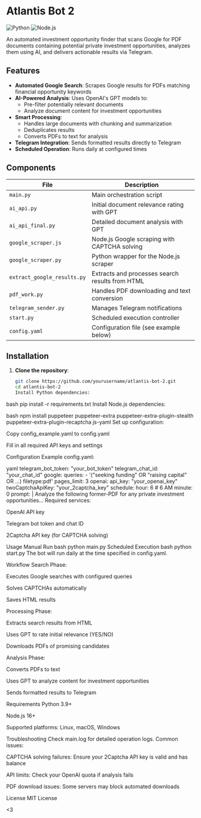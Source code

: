 # Atlantis Bot 2

![Python](https://img.shields.io/badge/python-3.9+-blue.svg)
![Node.js](https://img.shields.io/badge/node.js-16+-green.svg)

An automated investment opportunity finder that scans Google for PDF documents containing potential private investment opportunities, analyzes them using AI, and delivers actionable results via Telegram.

## Features

- **Automated Google Search**: Scrapes Google results for PDFs matching financial opportunity keywords
- **AI-Powered Analysis**: Uses OpenAI's GPT models to:
  - Pre-filter potentially relevant documents
  - Analyze document content for investment opportunities
- **Smart Processing**:
  - Handles large documents with chunking and summarization
  - Deduplicates results
  - Converts PDFs to text for analysis
- **Telegram Integration**: Sends formatted results directly to Telegram
- **Scheduled Operation**: Runs daily at configured times

## Components

| File                        | Description                                     |
| --------------------------- | ----------------------------------------------- |
| `main.py`                   | Main orchestration script                       |
| `ai_api.py`                 | Initial document relevance rating with GPT      |
| `ai_api_final.py`           | Detailed document analysis with GPT             |
| `google_scraper.js`         | Node.js Google scraping with CAPTCHA solving    |
| `google_scraper.py`         | Python wrapper for the Node.js scraper          |
| `extract_google_results.py` | Extracts and processes search results from HTML |
| `pdf_work.py`               | Handles PDF downloading and text conversion     |
| `telegram_sender.py`        | Manages Telegram notifications                  |
| `start.py`                  | Scheduled execution controller                  |
| `config.yaml`               | Configuration file (see example below)          |

## Installation

1. **Clone the repository**:
   ```bash
   git clone https://github.com/yourusername/atlantis-bot-2.git
   cd atlantis-bot-2
   Install Python dependencies:
   ```

bash
pip install -r requirements.txt
Install Node.js dependencies:

bash
npm install puppeteer puppeteer-extra puppeteer-extra-plugin-stealth puppeteer-extra-plugin-recaptcha js-yaml
Set up configuration:

Copy config_example.yaml to config.yaml

Fill in all required API keys and settings

Configuration
Example config.yaml:

yaml
telegram_bot_token: "your_bot_token"
telegram_chat_id: "your_chat_id"
google:
queries: - '("seeking funding" OR "raising capital" OR ...) filetype:pdf'
pages_limit: 3
openai:
api_key: "your_openai_key"
twoCaptchaApiKey: "your_2captcha_key"
schedule:
hour: 6 # 6 AM
minute: 0
prompt: |
Analyze the following former-PDF for any private investment opportunities...
Required services:

OpenAI API key

Telegram bot token and chat ID

2Captcha API key (for CAPTCHA solving)

Usage
Manual Run
bash
python main.py
Scheduled Execution
bash
python start.py
The bot will run daily at the time specified in config.yaml.

Workflow
Search Phase:

Executes Google searches with configured queries

Solves CAPTCHAs automatically

Saves HTML results

Processing Phase:

Extracts search results from HTML

Uses GPT to rate initial relevance (YES/NO)

Downloads PDFs of promising candidates

Analysis Phase:

Converts PDFs to text

Uses GPT to analyze content for investment opportunities

Sends formatted results to Telegram

Requirements
Python 3.9+

Node.js 16+

Supported platforms: Linux, macOS, Windows

Troubleshooting
Check main.log for detailed operation logs. Common issues:

CAPTCHA solving failures: Ensure your 2Captcha API key is valid and has balance

API limits: Check your OpenAI quota if analysis fails

PDF download issues: Some servers may block automated downloads

License
MIT License

<3
